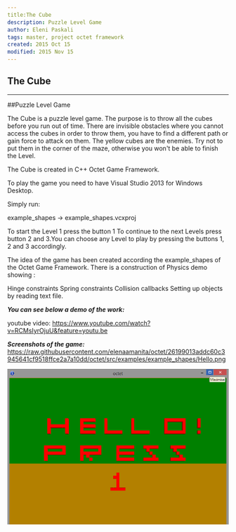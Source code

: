 ```yaml
---
title:The Cube
description: Puzzle Level Game
author: Eleni Paskali
tags: master, project octet framework
created: 2015 Oct 15
modified: 2015 Nov 15
---
```

The Cube
---------
---------
##Puzzle Level Game

The Cube is a puzzle level game. The purpose is to throw all the cubes before you run out of time. 
There are invisible obstacles where you cannot access the cubes in order to throw them, you have to find 
a different path or gain force to attack on them.
The yellow cubes are the enemies. Try not to put them in the corner of the maze, otherwise you won't be able to finish the Level.

The Cube is created in C++ Octet Game Framework. 

To play the game you need to have Visual Studio 2013 for Windows Desktop.

 Simply run:

example_shapes -> example_shapes.vcxproj

To start the Level 1 press the button 1
To continue to the next Levels press button 2 and 3.You can choose any Level to play by  pressing the buttons 1, 2 and 3 accordingly.

The idea of the game has been created according the example_shapes of the Octet Game Framework.
There is a construction of Physics demo showing :

Hinge constraints
Spring constraints
Collision callbacks
Setting up objects by reading text file.


***You can see below a demo of the work:***

youtube video:
https://www.youtube.com/watch?v=RCMsIyrOjuU&feature=youtu.be

***Screenshots of the game:***
https://raw.githubusercontent.com/elenaamanita/octet/26199013addc60c3945641cf9518ffce2a7a10dd/octet/src/examples/example_shapes/Hello.png

![ScreenShot](https://github.com/elenaamanita/octet/blob/26199013addc60c3945641cf9518ffce2a7a10dd/octet/src/examples/example_shapes/Hello.png)

